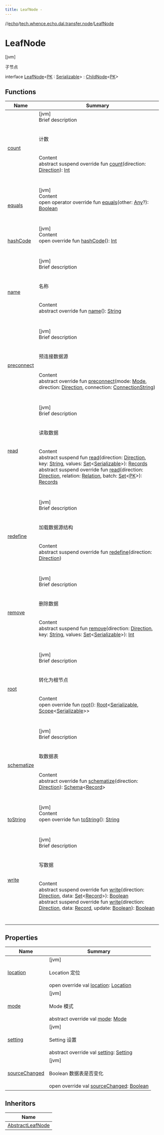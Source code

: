 ```yaml
---
title: LeafNode -
---
```

//[echo](../../index.md)/[tech.whence.echo.dal.transfer.node](../index.md)/[LeafNode](index.md)



# LeafNode  
 [jvm] 

子节点

interface [LeafNode](index.md)<[PK](index.md) : [Serializable](https://docs.oracle.com/javase/8/docs/api/java/io/Serializable.html)> : [ChildNode](../-child-node/index.md)<[PK](index.md)>    


## Functions  
  
|  Name|  Summary| 
|---|---|
| [count](../-node/count.md)| [jvm]  <br>Brief description  <br><br><br>计数<br><br>  <br>Content  <br>abstract suspend override fun [count](../-node/count.md)(direction: [Direction](../-direction/index.md)): [Int](https://kotlinlang.org/api/latest/jvm/stdlib/kotlin/-int/index.html)  <br><br><br>
| [equals](../../tech.whence.echo.webclient.response.exception/-response-unrecognized-exception/index.md#kotlin/Any/equals/#kotlin.Any?/PointingToDeclaration/)| [jvm]  <br>Content  <br>open operator override fun [equals](../../tech.whence.echo.webclient.response.exception/-response-unrecognized-exception/index.md#kotlin/Any/equals/#kotlin.Any?/PointingToDeclaration/)(other: [Any](https://kotlinlang.org/api/latest/jvm/stdlib/kotlin/-any/index.html)?): [Boolean](https://kotlinlang.org/api/latest/jvm/stdlib/kotlin/-boolean/index.html)  <br><br><br>
| [hashCode](../../tech.whence.echo.webclient.response.exception/-response-unrecognized-exception/index.md#kotlin/Any/hashCode/#/PointingToDeclaration/)| [jvm]  <br>Content  <br>open override fun [hashCode](../../tech.whence.echo.webclient.response.exception/-response-unrecognized-exception/index.md#kotlin/Any/hashCode/#/PointingToDeclaration/)(): [Int](https://kotlinlang.org/api/latest/jvm/stdlib/kotlin/-int/index.html)  <br><br><br>
| [name](../../tech.whence.echo.definition/-namer/name.md)| [jvm]  <br>Brief description  <br><br><br>名称<br><br>  <br>Content  <br>abstract override fun [name](../../tech.whence.echo.definition/-namer/name.md)(): [String](https://kotlinlang.org/api/latest/jvm/stdlib/kotlin/-string/index.html)  <br><br><br>
| [preconnect](../-node/preconnect.md)| [jvm]  <br>Brief description  <br><br><br>预连接数据源<br><br>  <br>Content  <br>abstract override fun [preconnect](../-node/preconnect.md)(mode: [Mode](../../tech.whence.echo.dal.transfer/-mode/index.md), direction: [Direction](../-direction/index.md), connection: [ConnectionString](../../tech.whence.echo.dal.connection/-connection-string/index.md))  <br><br><br>
| [read](read.md)| [jvm]  <br>Brief description  <br><br><br>读取数据<br><br>  <br>Content  <br>abstract suspend fun [read](read.md)(direction: [Direction](../-direction/index.md), key: [String](https://kotlinlang.org/api/latest/jvm/stdlib/kotlin/-string/index.html), values: [Set](https://kotlinlang.org/api/latest/jvm/stdlib/kotlin.collections/-set/index.html)<[Serializable](https://docs.oracle.com/javase/8/docs/api/java/io/Serializable.html)>): [Records](../../tech.whence.echo.dal.entity/index.md#tech.whence.echo.dal.entity/Records///PointingToDeclaration/)  <br>abstract suspend override fun [read](../-node/read.md)(direction: [Direction](../-direction/index.md), relation: [Relation](../../tech.whence.echo.dal.transfer/-relation/index.md), batch: [Set](https://kotlinlang.org/api/latest/jvm/stdlib/kotlin.collections/-set/index.html)<[PK](index.md)>): [Records](../../tech.whence.echo.dal.entity/index.md#tech.whence.echo.dal.entity/Records///PointingToDeclaration/)  <br><br><br>
| [redefine](../-node/redefine.md)| [jvm]  <br>Brief description  <br><br><br>加载数据源结构<br><br>  <br>Content  <br>abstract suspend override fun [redefine](../-node/redefine.md)(direction: [Direction](../-direction/index.md))  <br><br><br>
| [remove](remove.md)| [jvm]  <br>Brief description  <br><br><br>删除数据<br><br>  <br>Content  <br>abstract suspend fun [remove](remove.md)(direction: [Direction](../-direction/index.md), key: [String](https://kotlinlang.org/api/latest/jvm/stdlib/kotlin/-string/index.html), values: [Set](https://kotlinlang.org/api/latest/jvm/stdlib/kotlin.collections/-set/index.html)<[Serializable](https://docs.oracle.com/javase/8/docs/api/java/io/Serializable.html)>): [Int](https://kotlinlang.org/api/latest/jvm/stdlib/kotlin/-int/index.html)  <br><br><br>
| [root](../-node/root.md)| [jvm]  <br>Brief description  <br><br><br>转化为根节点<br><br>  <br>Content  <br>open override fun [root](../-node/root.md)(): [Root](../-root/index.md)<[Serializable](https://docs.oracle.com/javase/8/docs/api/java/io/Serializable.html), [Scope](../../tech.whence.echo.dal.transfer.scope/-scope/index.md)<[Serializable](https://docs.oracle.com/javase/8/docs/api/java/io/Serializable.html)>>  <br><br><br>
| [schematize](../-node/schematize.md)| [jvm]  <br>Brief description  <br><br><br>取数据表<br><br>  <br>Content  <br>abstract override fun [schematize](../-node/schematize.md)(direction: [Direction](../-direction/index.md)): [Schema](../../tech.whence.echo.dal.schema/-schema/index.md)<[Record](../../tech.whence.echo.dal.entity/-record/index.md)>  <br><br><br>
| [toString](../../tech.whence.echo.webclient.response.exception/-response-unrecognized-exception/index.md#kotlin/Any/toString/#/PointingToDeclaration/)| [jvm]  <br>Content  <br>open override fun [toString](../../tech.whence.echo.webclient.response.exception/-response-unrecognized-exception/index.md#kotlin/Any/toString/#/PointingToDeclaration/)(): [String](https://kotlinlang.org/api/latest/jvm/stdlib/kotlin/-string/index.html)  <br><br><br>
| [write](../-node/write.md)| [jvm]  <br>Brief description  <br><br><br>写数据<br><br>  <br>Content  <br>abstract suspend override fun [write](../-node/write.md)(direction: [Direction](../-direction/index.md), data: [Set](https://kotlinlang.org/api/latest/jvm/stdlib/kotlin.collections/-set/index.html)<[Record](../../tech.whence.echo.dal.entity/-record/index.md)>): [Boolean](https://kotlinlang.org/api/latest/jvm/stdlib/kotlin/-boolean/index.html)  <br>abstract suspend override fun [write](../-node/write.md)(direction: [Direction](../-direction/index.md), data: [Record](../../tech.whence.echo.dal.entity/-record/index.md), update: [Boolean](https://kotlinlang.org/api/latest/jvm/stdlib/kotlin/-boolean/index.html)): [Boolean](https://kotlinlang.org/api/latest/jvm/stdlib/kotlin/-boolean/index.html)  <br><br><br>


## Properties  
  
|  Name|  Summary| 
|---|---|
| [location](index.md#tech.whence.echo.dal.transfer.node/LeafNode/location/#/PointingToDeclaration/)|  [jvm] <br><br>Location 定位<br><br>open override val [location](index.md#tech.whence.echo.dal.transfer.node/LeafNode/location/#/PointingToDeclaration/): [Location](../-location/index.md)   <br>
| [mode](index.md#tech.whence.echo.dal.transfer.node/LeafNode/mode/#/PointingToDeclaration/)|  [jvm] <br><br>Mode 模式<br><br>abstract override val [mode](index.md#tech.whence.echo.dal.transfer.node/LeafNode/mode/#/PointingToDeclaration/): [Mode](../../tech.whence.echo.dal.transfer/-mode/index.md)   <br>
| [setting](index.md#tech.whence.echo.dal.transfer.node/LeafNode/setting/#/PointingToDeclaration/)|  [jvm] <br><br>Setting 设置<br><br>abstract override val [setting](index.md#tech.whence.echo.dal.transfer.node/LeafNode/setting/#/PointingToDeclaration/): [Setting](../../tech.whence.echo.dal.transfer.project/-setting/index.md)   <br>
| [sourceChanged](index.md#tech.whence.echo.dal.transfer.node/LeafNode/sourceChanged/#/PointingToDeclaration/)|  [jvm] <br><br>Boolean 数据表是否变化<br><br>open override val [sourceChanged](index.md#tech.whence.echo.dal.transfer.node/LeafNode/sourceChanged/#/PointingToDeclaration/): [Boolean](https://kotlinlang.org/api/latest/jvm/stdlib/kotlin/-boolean/index.html)   <br>


## Inheritors  
  
|  Name| 
|---|
| [AbstractLeafNode](../-abstract-leaf-node/index.md)

